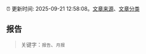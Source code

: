 :alarm_clock: 更新时间: 2025-09-21 12:58:08。[文章来源](/README.md)、[文章分类](/TAGS.md)

## 报告


> 关键字：`报告`、`月报`



